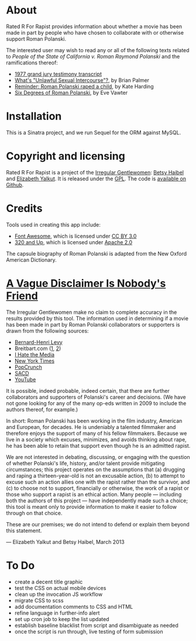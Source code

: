 About
=====
Rated R For Rapist provides information about whether a movie has been made in part by people who have chosen to collaborate with or otherwise support Roman Polanski.

The interested user may wish to read any or all of the following texts related to <em>People of the State of California v. Roman Raymond Polanski</em> and the ramifications thereof:
* [1977 grand jury testimony transcript](http://www.thesmokinggun.com/file/roman-polanski-grand-jury-transcript)
* [What's "Unlawful Sexual Intercourse"?](http://www.slate.com/articles/news_and_politics/explainer/2009/09/whats_unlawful_sexual_intercourse.single.html), by Brian Palmer
* [Reminder: Roman Polanski raped a child](http://www.salon.com/2009/09/28/polanski_arrest/), by Kate Harding
* [Six Degrees of Roman Polanski](http://mommyish.com/stuff/six-degrees-of-roman-polanski-361/), by Eve Vawter

Installation
============
This is a Sinatra project, and we run Sequel for the ORM against MySQL.

Copyright and licensing
=======================
Rated R For Rapist is a project of the [Irregular Gentlewomen](https://github.com/irregulargentlewomen): [Betsy Haibel](http://twitter.com/#!/betsythemuffin) and [Elizabeth Yalkut](http://www.elizabethyalkut.com). It is released under the [GPL](http://www.gnu.org/licenses/gpl-3.0.en.html). The code is [available on Github](https://github.com/irregulargentlewomen/polanski).

Credits
=======
Tools used in creating this app include:
* [Font Awesome](http://fortawesome.github.com/Font-Awesome/), which is licensed under [CC BY 3.0](
http://creativecommons.org/licenses/by/3.0/)
* [320 and Up](http://stuffandnonsense.co.uk/projects/320andup/), which is licensed under [Apache 2.0](http://www.apache.org/licenses/)

The capsule biography of Roman Polanski is adapted from the New Oxford American Dictionary.

[A Vague Disclaimer Is Nobody's Friend](http://tmblr.co/Z-dllxbNAKMv)
=====================================
The Irregular Gentlewomen make no claim to complete accuracy in the results provided by this tool. The information used in determining if a movie has been made in part by Roman Polanski collaborators or supporters is drawn from the following sources:
* [Bernard-Henri Levy](http://www.bernard-henri-levy.com/si-vous-souhaitez-signer-la-petition-pour-roman-polanski-2418.html)
* Breitbart.com ([1](http://www.breitbart.com/Big-Hollywood/2009/09/29/Naming-Names--The-Free-Roman-Polanski-Petition), [2](http://www.breitbart.com/Big-Hollywood/2009/09/28/Round-Up-of-Hollywoods-Polanski-Supporters))
* [I Hate the Media](http://www.ihatethemedia.com/roman-polanski-whoopi-goldberg)
* [New York Times](http://roomfordebate.blogs.nytimes.com/2009/09/29/the-polanski-uproar/#damon)
* [PopCrunch](http://www.popcrunch.com/celebrities-support-polanski/)
* [SACD](http://www.sacd.fr/Tous-les-signataires-de-la-petition-All-signing-parties.1341.0.html)
* [YouTube](http://www.youtube.com/watch?v=yyx4E51ZCns)

It is possible, indeed probable, indeed certain, that there are further collaborators and supporters of Polanski's career and decisions. (We have not gone looking for any of the many op-eds written in 2009 to include the authors thereof, for example.)

In short: Roman Polanski has been working in the film industry, American and European, for decades. He is undeniably a talented filmmaker and therefore enjoys the support of many of his fellow filmmakers. Because we live in a society which excuses, minimizes, and avoids thinking about rape, he has been able to retain that support even though he is an admitted rapist.

We are not interested in debating, discussing, or engaging with the question of whether Polanski's life, history, and/or talent provide mitigating circumstances; this project operates on the assumptions that (a) drugging and raping a thirteen-year-old is not an excusable action, (b) to attempt to excuse such an action allies one with the rapist rather than the survivor, and (c) to choose not to support, financially or otherwise, the work of a rapist or those who support a rapist is an ethical action. Many people &mdash; including both the authors of this project &mdash; have independently made such a choice; this tool is meant only to provide information to make it easier to follow through on that choice.

These are our premises; we do not intend to defend or explain them beyond this statement. 

&mdash; Elizabeth Yalkut and Betsy Haibel, March 2013

To Do
=====
* create a decent title graphic
* test the CSS on actual mobile devices
* clean up the invocation JS workflow
* migrate CSS to scss
* add documentation comments to CSS and HTML
* refine language in further-info alert
* set up cron job to keep the list updated
* establish baseline blacklist from script and disambiguate as needed
* once the script is run through, live testing of form submission